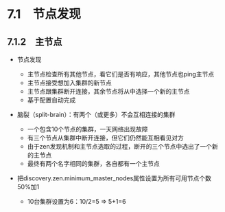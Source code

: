 

# 7.1　节点发现


## 7.1.2　主节点

* 节点发现
  * 主节点检查所有其他节点，看它们是否有响应，其他节点也ping主节点
  * 主节点接受想加入集群的新节点
  * 主节点跟集群断开连接，其余节点将从中选择一个新的主节点
  * 基于配置自动完成



* 脑裂（split-brain）：有两个（或更多）不会互相连接的集群
  * 一个包含10个节点的集群，一天网络出现故障
  * 有三个节点从集群中断开连接，但它们仍然能互相看见对方
  * 由于zen发现机制和主节点选取的过程，断开的三个节点中选出了一个新的主节点
  * 最终有两个名字相同的集群，各自都有一个主节点
* 把discovery.zen.minimum_master_nodes属性设置为所有可用节点个数50%加1
  * 10台集群设置为6：10/2=5 => 5+1=6
